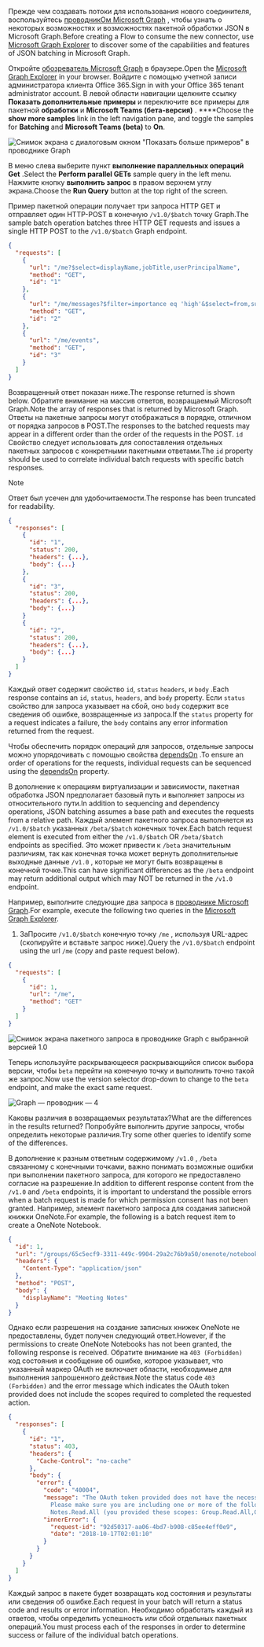 <!-- markdownlint-disable MD002 MD041 -->

<span data-ttu-id="db807-101">Прежде чем создавать потоки для использования нового соединителя, воспользуйтесь [проводникОм Microsoft Graph](https://developer.microsoft.com/graph/graph-explorer) , чтобы узнать о некоторых возможностях и возможностях пакетной обработки JSON в Microsoft Graph.</span><span class="sxs-lookup"><span data-stu-id="db807-101">Before creating a Flow to consume the new connector, use [Microsoft Graph Explorer](https://developer.microsoft.com/graph/graph-explorer) to discover some of the capabilities and features of JSON batching in Microsoft Graph.</span></span>

<span data-ttu-id="db807-102">Откройте [обозреватель Microsoft Graph](https://developer.microsoft.com/graph/graph-explorer) в браузере.</span><span class="sxs-lookup"><span data-stu-id="db807-102">Open the [Microsoft Graph Explorer](https://developer.microsoft.com/graph/graph-explorer) in your browser.</span></span> <span data-ttu-id="db807-103">Войдите с помощью учетной записи администратора клиента Office 365.</span><span class="sxs-lookup"><span data-stu-id="db807-103">Sign in with your Office 365 tenant administrator account.</span></span> <span data-ttu-id="db807-104">В левой области навигации щелкните ссылку **Показать дополнительные примеры** и переключите все примеры для пакетной **обработки** и **Microsoft Teams (бета-версия)** . \*\*\*\*</span><span class="sxs-lookup"><span data-stu-id="db807-104">Choose the **show more samples** link in the left navigation pane, and toggle the samples for **Batching** and **Microsoft Teams (beta)** to **On**.</span></span>

![Снимок экрана с диалоговым окном "Показать больше примеров" в проводнике Graph](./images/graph-explore1.png)

<span data-ttu-id="db807-106">В меню слева выберите пункт **выполнение параллельных операций Get** .</span><span class="sxs-lookup"><span data-stu-id="db807-106">Select the **Perform parallel GETs** sample query in the left menu.</span></span> <span data-ttu-id="db807-107">Нажмите кнопку **выполнить запрос** в правом верхнем углу экрана.</span><span class="sxs-lookup"><span data-stu-id="db807-107">Choose the **Run Query** button at the top right of the screen.</span></span>

<span data-ttu-id="db807-108">Пример пакетной операции получает три запроса HTTP GET и отправляет один HTTP-POST в конечную `/v1.0/$batch` точку Graph.</span><span class="sxs-lookup"><span data-stu-id="db807-108">The sample batch operation batches three HTTP GET requests and issues a single HTTP POST to the `/v1.0/$batch` Graph endpoint.</span></span>

```json
{
  "requests": [
    {
      "url": "/me?$select=displayName,jobTitle,userPrincipalName",
      "method": "GET",
      "id": "1"
    },
    {
      "url": "/me/messages?$filter=importance eq 'high'&$select=from,subject,receivedDateTime,bodyPreview",
      "method": "GET",
      "id": "2"
    },
    {
      "url": "/me/events",
      "method": "GET",
      "id": "3"
    }
  ]
}
```

<span data-ttu-id="db807-109">Возвращенный ответ показан ниже.</span><span class="sxs-lookup"><span data-stu-id="db807-109">The response returned is shown below.</span></span> <span data-ttu-id="db807-110">Обратите внимание на массив ответов, возвращаемый Microsoft Graph.</span><span class="sxs-lookup"><span data-stu-id="db807-110">Note the array of responses that is returned by Microsoft Graph.</span></span> <span data-ttu-id="db807-111">Ответы на пакетные запросы могут отображаться в порядке, отличном от порядка запросов в POST.</span><span class="sxs-lookup"><span data-stu-id="db807-111">The responses to the batched requests may appear in a different order than the order of the requests in the POST.</span></span> <span data-ttu-id="db807-112">`id` Свойство следует использовать для сопоставления отдельных пакетных запросов с конкретными пакетными ответами.</span><span class="sxs-lookup"><span data-stu-id="db807-112">The `id` property should be used to correlate individual batch requests with specific batch responses.</span></span>

> [!NOTE]
> <span data-ttu-id="db807-113">Ответ был усечен для удобочитаемости.</span><span class="sxs-lookup"><span data-stu-id="db807-113">The response has been truncated for readability.</span></span>

```json
{
  "responses": [
    {
      "id": "1",
      "status": 200,
      "headers": {...},
      "body": {...}
    },
    {
      "id": "3",
      "status": 200,
      "headers": {...},
      "body": {...}
    }
    {
      "id": "2",
      "status": 200,
      "headers": {...},
      "body": {...}
    }
  ]
}
```

<span data-ttu-id="db807-114">Каждый ответ содержит свойство `id`, `status` `headers`, и `body` .</span><span class="sxs-lookup"><span data-stu-id="db807-114">Each response contains an `id`, `status`, `headers`, and `body` property.</span></span> <span data-ttu-id="db807-115">Если `status` свойство для запроса указывает на сбой, оно `body` содержит все сведения об ошибке, возвращенные из запроса.</span><span class="sxs-lookup"><span data-stu-id="db807-115">If the `status` property for a request indicates a failure, the `body` contains any error information returned from the request.</span></span>

<span data-ttu-id="db807-116">Чтобы обеспечить порядок операций для запросов, отдельные запросы можно упорядочивать с помощью свойства [dependsOn](https://docs.microsoft.com/graph/json-batching#sequencing-requests-with-the-dependson-property) .</span><span class="sxs-lookup"><span data-stu-id="db807-116">To ensure an order of operations for the requests, individual requests can be sequenced using the [dependsOn](https://docs.microsoft.com/graph/json-batching#sequencing-requests-with-the-dependson-property) property.</span></span>

<span data-ttu-id="db807-117">В дополнение к операциям виртуализации и зависимости, пакетная обработка JSON предполагает базовый путь и выполняет запросы из относительного пути.</span><span class="sxs-lookup"><span data-stu-id="db807-117">In addition to sequencing and dependency operations, JSON batching assumes a base path and executes the requests from a relative path.</span></span> <span data-ttu-id="db807-118">Каждый элемент пакетного запроса выполняется из `/v1.0/$batch` указанных `/beta/$batch` конечных точек.</span><span class="sxs-lookup"><span data-stu-id="db807-118">Each batch request element is executed from either the `/v1.0/$batch` OR `/beta/$batch` endpoints as specified.</span></span> <span data-ttu-id="db807-119">Это может привести к `/beta` значительным различиям, так как конечная точка может вернуть дополнительные выходные данные `/v1.0` , которые не могут быть возвращены в конечной точке.</span><span class="sxs-lookup"><span data-stu-id="db807-119">This can have significant differences as the `/beta` endpoint may return additional output which may NOT be returned in the `/v1.0` endpoint.</span></span>

<span data-ttu-id="db807-120">Например, выполните следующие два запроса в [проводнике Microsoft Graph](https://developer.microsoft.com/graph/graph-explorer).</span><span class="sxs-lookup"><span data-stu-id="db807-120">For example, execute the following two queries in the [Microsoft Graph Explorer](https://developer.microsoft.com/graph/graph-explorer).</span></span>

1. <span data-ttu-id="db807-121">ЗаПросите `/v1.0/$batch` конечную точку `/me` , используя URL-адрес (скопируйте и вставьте запрос ниже).</span><span class="sxs-lookup"><span data-stu-id="db807-121">Query the `/v1.0/$batch` endpoint using the url `/me` (copy and paste request below).</span></span>

```json
{
  "requests": [
    {
      "id": 1,
      "url": "/me",
      "method": "GET"
    }
  ]
}
```

![Снимок экрана пакетного запроса в проводнике Graph с выбранной версией 1.0](./images/graph-explore3.png)

<span data-ttu-id="db807-123">Теперь используйте раскрывающееся раскрывающийся список выбора версии, чтобы `beta` перейти на конечную точку и выполнить точно такой же запрос.</span><span class="sxs-lookup"><span data-stu-id="db807-123">Now use the version selector drop-down to change to the `beta` endpoint, and make the exact same request.</span></span>

![Graph — проводник — 4](./images/graph-explore4.png)

<span data-ttu-id="db807-125">Каковы различия в возвращаемых результатах?</span><span class="sxs-lookup"><span data-stu-id="db807-125">What are the differences in the results returned?</span></span> <span data-ttu-id="db807-126">Попробуйте выполнить другие запросы, чтобы определить некоторые различия.</span><span class="sxs-lookup"><span data-stu-id="db807-126">Try some other queries to identify some of the differences.</span></span>

<span data-ttu-id="db807-127">В дополнение к разным ответным содержимому `/v1.0` , `/beta` связанному с конечными точками, важно понимать возможные ошибки при выполнении пакетного запроса, для которого не предоставлено согласие на разрешение.</span><span class="sxs-lookup"><span data-stu-id="db807-127">In addition to different response content from the `/v1.0` and `/beta` endpoints, it is important to understand the possible errors when a batch request is made for which permission consent has not been granted.</span></span> <span data-ttu-id="db807-128">Например, элемент пакетного запроса для создания записной книжки OneNote.</span><span class="sxs-lookup"><span data-stu-id="db807-128">For example, the following is a batch request item to create a OneNote Notebook.</span></span>

```json
{
  "id": 1,
  "url": "/groups/65c5ecf9-3311-449c-9904-29a2c76b9a50/onenote/notebooks",
  "headers": {
    "Content-Type": "application/json"
  },
  "method": "POST",
  "body": {
    "displayName": "Meeting Notes"
  }
}
```

<span data-ttu-id="db807-129">Однако если разрешения на создание записных книжек OneNote не предоставлены, будет получен следующий ответ.</span><span class="sxs-lookup"><span data-stu-id="db807-129">However, if the permissions to create OneNote Notebooks has not been granted, the following response is received.</span></span> <span data-ttu-id="db807-130">Обратите внимание на `403 (Forbidden)` код состояния и сообщение об ошибке, которое указывает, что указанный маркер OAuth не включает области, необходимые для выполнения запрошенного действия.</span><span class="sxs-lookup"><span data-stu-id="db807-130">Note the status code `403 (Forbidden)` and the error message which indicates the OAuth token provided does not include the scopes required to completed the requested action.</span></span>

```json
{
  "responses": [
    {
      "id": "1",
      "status": 403,
      "headers": {
        "Cache-Control": "no-cache"
      },
      "body": {
        "error": {
          "code": "40004",
          "message": "The OAuth token provided does not have the necessary scopes to complete the request.
            Please make sure you are including one or more of the following scopes: Notes.ReadWrite.All,
            Notes.Read.All (you provided these scopes: Group.Read.All,Group.ReadWrite.All,User.Read,User.Read.All)",
          "innerError": {
            "request-id": "92d50317-aa06-4bd7-b908-c85ee4eff0e9",
            "date": "2018-10-17T02:01:10"
          }
        }
      }
    }
  ]
}
```

<span data-ttu-id="db807-131">Каждый запрос в пакете будет возвращать код состояния и результаты или сведения об ошибке.</span><span class="sxs-lookup"><span data-stu-id="db807-131">Each request in your batch will return a status code and results or error information.</span></span> <span data-ttu-id="db807-132">Необходимо обработать каждый из ответов, чтобы определить успешность или сбой отдельных пакетных операций.</span><span class="sxs-lookup"><span data-stu-id="db807-132">You must process each of the responses in order to determine success or failure of the individual batch operations.</span></span>
